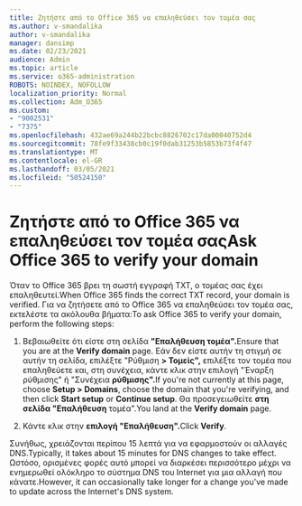 ```yaml
---
title: Ζητήστε από το Office 365 να επαληθεύσει τον τομέα σας
ms.author: v-smandalika
author: v-smandalika
manager: dansimp
ms.date: 02/23/2021
audience: Admin
ms.topic: article
ms.service: o365-administration
ROBOTS: NOINDEX, NOFOLLOW
localization_priority: Normal
ms.collection: Adm_O365
ms.custom:
- "9002531"
- "7375"
ms.openlocfilehash: 432ae69a244b22bcbc8826702c17da00040752d4
ms.sourcegitcommit: 78fe9f33438cb0c19f0dab31253b5853b73f4f47
ms.translationtype: MT
ms.contentlocale: el-GR
ms.lasthandoff: 03/05/2021
ms.locfileid: "50524150"
---
```

# <a name="ask-office-365-to-verify-your-domain"></a><span data-ttu-id="611a1-102">Ζητήστε από το Office 365 να επαληθεύσει τον τομέα σας</span><span class="sxs-lookup"><span data-stu-id="611a1-102">Ask Office 365 to verify your domain</span></span>

<span data-ttu-id="611a1-103">Όταν το Office 365 βρει τη σωστή εγγραφή TXT, ο τομέας σας έχει επαληθευτεί.</span><span class="sxs-lookup"><span data-stu-id="611a1-103">When Office 365 finds the correct TXT record, your domain is verified.</span></span> <span data-ttu-id="611a1-104">Για να ζητήσετε από το Office 365 να επαληθεύσει τον τομέα σας, εκτελέστε τα ακόλουθα βήματα:</span><span class="sxs-lookup"><span data-stu-id="611a1-104">To ask Office 365 to verify your domain, perform the following steps:</span></span>

1. <span data-ttu-id="611a1-105">Βεβαιωθείτε ότι είστε στη σελίδα **"Επαλήθευση τομέα".**</span><span class="sxs-lookup"><span data-stu-id="611a1-105">Ensure that you are at the **Verify domain** page.</span></span> <span data-ttu-id="611a1-106">Εάν δεν είστε αυτήν τη στιγμή σε αυτήν τη σελίδα, επιλέξτε "Ρύθμιση **> Τομείς",**  επιλέξτε τον τομέα που επαληθεύετε και, στη συνέχεια, κάντε κλικ στην επιλογή "Έναρξη ρύθμισης" ή "Συνέχεια **ρύθμισης".**</span><span class="sxs-lookup"><span data-stu-id="611a1-106">If you're not currently at this page, choose **Setup > Domains**, choose the domain that you're verifying, and then click **Start setup** or **Continue setup**.</span></span> <span data-ttu-id="611a1-107">Θα προσεγειωθείτε **στη σελίδα "Επαλήθευση** τομέα".</span><span class="sxs-lookup"><span data-stu-id="611a1-107">You land at the **Verify domain** page.</span></span>

2. <span data-ttu-id="611a1-108">Κάντε κλικ στην **επιλογή "Επαλήθευση".**</span><span class="sxs-lookup"><span data-stu-id="611a1-108">Click **Verify**.</span></span>

<span data-ttu-id="611a1-109">Συνήθως, χρειάζονται περίπου 15 λεπτά για να εφαρμοστούν οι αλλαγές DNS.</span><span class="sxs-lookup"><span data-stu-id="611a1-109">Typically, it takes about 15 minutes for DNS changes to take effect.</span></span> <span data-ttu-id="611a1-110">Ωστόσο, ορισμένες φορές αυτό μπορεί να διαρκέσει περισσότερο μέχρι να ενημερωθεί ολόκληρο το σύστημα DNS του Internet για μια αλλαγή που κάνατε.</span><span class="sxs-lookup"><span data-stu-id="611a1-110">However, it can occasionally take longer for a change you've made to update across the Internet's DNS system.</span></span>

